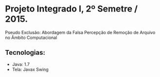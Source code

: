 # Projeto Integrado I, 2º Semetre / 2015.
Pseudo Exclusão: Abordagem da Falsa Percepção de Remoção de Arquivo no Âmbito Computacional

## Tecnologias:
* Java: 1.7
* Tela: Javax Swing